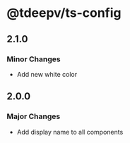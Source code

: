 # @tdeepv/ts-config

## 2.1.0

### Minor Changes

- Add new white color

## 2.0.0

### Major Changes

- Add display name to all components
